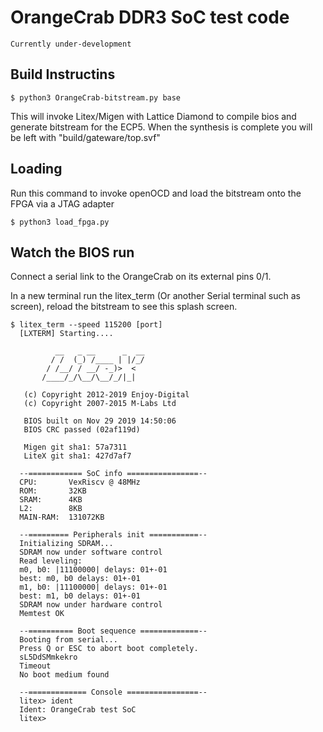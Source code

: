# OrangeCrab DDR3 SoC test code

``` Currently under-development ``` 

## Build Instructins
```console
$ python3 OrangeCrab-bitstream.py base
 ```

This will invoke Litex/Migen with Lattice Diamond to compile bios and generate bitstream for the ECP5.
When the synthesis is complete you will be left with "build/gateware/top.svf"

## Loading
Run this command to invoke openOCD and load the bitstream onto the FPGA via a JTAG adapter
 ```console
$ python3 load_fpga.py 
 ```


## Watch the BIOS run
Connect a serial link to the OrangeCrab on its external pins 0/1. 

In a new terminal run the litex_term (Or another Serial terminal such as screen), reload the bitstream to see this splash screen.
```console
$ litex_term --speed 115200 [port]
  [LXTERM] Starting....
  
          __   _ __      _  __
         / /  (_) /____ | |/_/
        / /__/ / __/ -_)>  <
       /____/_/\__/\__/_/|_|
  
   (c) Copyright 2012-2019 Enjoy-Digital
   (c) Copyright 2007-2015 M-Labs Ltd
  
   BIOS built on Nov 29 2019 14:50:06
   BIOS CRC passed (02af119d)
  
   Migen git sha1: 57a7311
   LiteX git sha1: 427d7af7
  
  --============ SoC info ================--
  CPU:       VexRiscv @ 48MHz
  ROM:       32KB
  SRAM:      4KB
  L2:        8KB
  MAIN-RAM:  131072KB
  
  --========= Peripherals init ===========--
  Initializing SDRAM...
  SDRAM now under software control
  Read leveling:
  m0, b0: |11100000| delays: 01+-01
  best: m0, b0 delays: 01+-01
  m1, b0: |11100000| delays: 01+-01
  best: m1, b0 delays: 01+-01
  SDRAM now under hardware control
  Memtest OK
  
  --========== Boot sequence =============--
  Booting from serial...
  Press Q or ESC to abort boot completely.
  sL5DdSMmkekro
  Timeout
  No boot medium found
  
  --============= Console ================--
  litex> ident
  Ident: OrangeCrab test SoC
  litex> 
```
